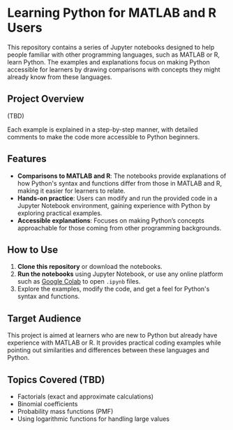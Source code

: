 # Learning Python for MATLAB and R Users

This repository contains a series of Jupyter notebooks designed to help people familiar with other programming languages, such as MATLAB or R, learn Python. The examples and explanations focus on making Python accessible for learners by drawing comparisons with concepts they might already know from these languages.

## Project Overview

(TBD)
  
Each example is explained in a step-by-step manner, with detailed comments to make the code more accessible to Python beginners.

## Features

- **Comparisons to MATLAB and R**: The notebooks provide explanations of how Python's syntax and functions differ from those in MATLAB and R, making it easier for learners to relate.
- **Hands-on practice**: Users can modify and run the provided code in a Jupyter Notebook environment, gaining experience with Python by exploring practical examples.
- **Accessible explanations**: Focuses on making Python’s concepts approachable for those coming from other programming backgrounds.

## How to Use

1. **Clone this repository** or download the notebooks.
2. **Run the notebooks** using Jupyter Notebook, or use any online platform such as [Google Colab](https://colab.research.google.com/) to open `.ipynb` files.
3. Explore the examples, modify the code, and get a feel for Python's syntax and functions.

## Target Audience

This project is aimed at learners who are new to Python but already have experience with MATLAB or R. It provides practical coding examples while pointing out similarities and differences between these languages and Python.

## Topics Covered (TBD)

- Factorials (exact and approximate calculations)
- Binomial coefficients
- Probability mass functions (PMF)
- Using logarithmic functions for handling large values
